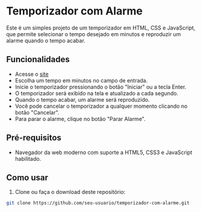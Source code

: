 # Temporizador com Alarme

Este é um simples projeto de um temporizador em HTML, CSS e JavaScript, que permite selecionar o tempo desejado em minutos e reproduzir um alarme quando o tempo acabar.

## Funcionalidades

- Acesse o [site](https://antonioandradevh.github.io/temporiza/)
- Escolha um tempo em minutos no campo de entrada.
- Inicie o temporizador pressionando o botão "Iniciar" ou a tecla Enter.
- O temporizador será exibido na tela e atualizado a cada segundo.
- Quando o tempo acabar, um alarme será reproduzido.
- Você pode cancelar o temporizador a qualquer momento clicando no botão "Cancelar".
- Para parar o alarme, clique no botão "Parar Alarme".

## Pré-requisitos

- Navegador da web moderno com suporte a HTML5, CSS3 e JavaScript habilitado.

## Como usar

1. Clone ou faça o download deste repositório:

```sh
git clone https://github.com/seu-usuario/temporizador-com-alarme.git
